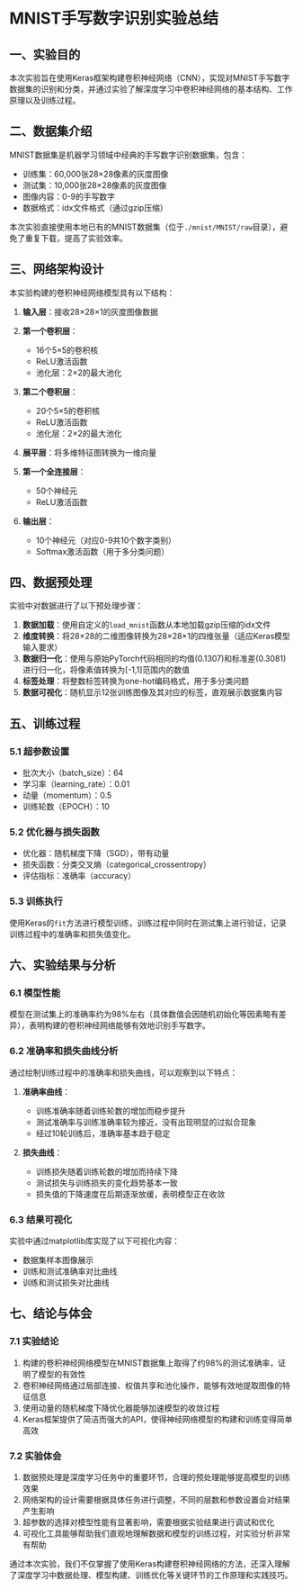# MNIST手写数字识别实验总结

## 一、实验目的

本次实验旨在使用Keras框架构建卷积神经网络（CNN），实现对MNIST手写数字数据集的识别和分类，并通过实验了解深度学习中卷积神经网络的基本结构、工作原理以及训练过程。

## 二、数据集介绍

MNIST数据集是机器学习领域中经典的手写数字识别数据集，包含：
- 训练集：60,000张28×28像素的灰度图像
- 测试集：10,000张28×28像素的灰度图像
- 图像内容：0-9的手写数字
- 数据格式：idx文件格式（通过gzip压缩）

本次实验直接使用本地已有的MNIST数据集（位于`./mnist/MNIST/raw`目录），避免了重复下载，提高了实验效率。

## 三、网络架构设计

本实验构建的卷积神经网络模型具有以下结构：

1. **输入层**：接收28×28×1的灰度图像数据

2. **第一个卷积层**：
   - 16个5×5的卷积核
   - ReLU激活函数
   - 池化层：2×2的最大池化

3. **第二个卷积层**：
   - 20个5×5的卷积核
   - ReLU激活函数
   - 池化层：2×2的最大池化

4. **展平层**：将多维特征图转换为一维向量

5. **第一个全连接层**：
   - 50个神经元
   - ReLU激活函数

6. **输出层**：
   - 10个神经元（对应0-9共10个数字类别）
   - Softmax激活函数（用于多分类问题）

## 四、数据预处理

实验中对数据进行了以下预处理步骤：

1. **数据加载**：使用自定义的`load_mnist`函数从本地加载gzip压缩的idx文件
2. **维度转换**：将28×28的二维图像转换为28×28×1的四维张量（适应Keras模型输入要求）
3. **数据归一化**：使用与原始PyTorch代码相同的均值(0.1307)和标准差(0.3081)进行归一化，将像素值转换为[-1,1]范围内的数值
4. **标签处理**：将整数标签转换为one-hot编码格式，用于多分类问题
5. **数据可视化**：随机显示12张训练图像及其对应的标签，直观展示数据集内容

## 五、训练过程

### 5.1 超参数设置
- 批次大小（batch_size）：64
- 学习率（learning_rate）：0.01
- 动量（momentum）：0.5
- 训练轮数（EPOCH）：10

### 5.2 优化器与损失函数
- 优化器：随机梯度下降（SGD），带有动量
- 损失函数：分类交叉熵（categorical_crossentropy）
- 评估指标：准确率（accuracy）

### 5.3 训练执行
使用Keras的`fit`方法进行模型训练，训练过程中同时在测试集上进行验证，记录训练过程中的准确率和损失值变化。

## 六、实验结果与分析

### 6.1 模型性能
模型在测试集上的准确率约为98%左右（具体数值会因随机初始化等因素略有差异），表明构建的卷积神经网络能够有效地识别手写数字。

### 6.2 准确率和损失曲线分析

通过绘制训练过程中的准确率和损失曲线，可以观察到以下特点：

1. **准确率曲线**：
   - 训练准确率随着训练轮数的增加而稳步提升
   - 测试准确率与训练准确率较为接近，没有出现明显的过拟合现象
   - 经过10轮训练后，准确率基本趋于稳定

2. **损失曲线**：
   - 训练损失随着训练轮数的增加而持续下降
   - 测试损失与训练损失的变化趋势基本一致
   - 损失值的下降速度在后期逐渐放缓，表明模型正在收敛

### 6.3 结果可视化
实验中通过matplotlib库实现了以下可视化内容：
- 数据集样本图像展示
- 训练和测试准确率对比曲线
- 训练和测试损失对比曲线

## 七、结论与体会

### 7.1 实验结论
1. 构建的卷积神经网络模型在MNIST数据集上取得了约98%的测试准确率，证明了模型的有效性
2. 卷积神经网络通过局部连接、权值共享和池化操作，能够有效地提取图像的特征信息
3. 使用动量的随机梯度下降优化器能够加速模型的收敛过程
4. Keras框架提供了简洁而强大的API，使得神经网络模型的构建和训练变得简单高效

### 7.2 实验体会
1. 数据预处理是深度学习任务中的重要环节，合理的预处理能够提高模型的训练效果
2. 网络架构的设计需要根据具体任务进行调整，不同的层数和参数设置会对结果产生影响
3. 超参数的选择对模型性能有显著影响，需要根据实验结果进行调试和优化
4. 可视化工具能够帮助我们直观地理解数据和模型的训练过程，对实验分析非常有帮助

通过本次实验，我们不仅掌握了使用Keras构建卷积神经网络的方法，还深入理解了深度学习中数据处理、模型构建、训练优化等关键环节的工作原理和实践技巧。
